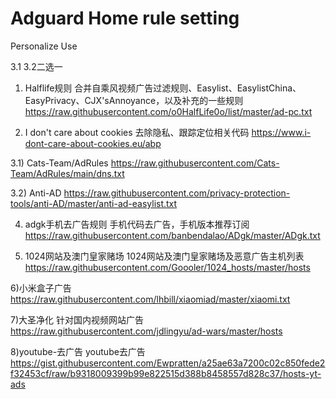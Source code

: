 # Adguard Home rule setting
Personalize Use

3.1 3.2二选一

1) Halflife规则	  合并自乘风视频广告过滤规则、Easylist、EasylistChina、EasyPrivacy、CJX'sAnnoyance，以及补充的一些规则
https://raw.githubusercontent.com/o0HalfLife0o/list/master/ad-pc.txt	

2) I don't care about cookies	去除隐私、跟踪定位相关代码
https://www.i-dont-care-about-cookies.eu/abp

3.1) Cats-Team/AdRules 
https://raw.githubusercontent.com/Cats-Team/AdRules/main/dns.txt

3.2) Anti-AD 
https://raw.githubusercontent.com/privacy-protection-tools/anti-AD/master/anti-ad-easylist.txt


4) adgk手机去广告规则	手机代码去广告，手机版本推荐订阅
https://raw.githubusercontent.com/banbendalao/ADgk/master/ADgk.txt

5) 1024网站及澳门皇家赌场	1024网站及澳门皇家赌场及恶意广告主机列表
https://raw.githubusercontent.com/Goooler/1024_hosts/master/hosts

6)小米盒子广告	
https://raw.githubusercontent.com/lhbill/xiaomiad/master/xiaomi.txt

7)大圣净化 针对国内视频网站广告
https://raw.githubusercontent.com/jdlingyu/ad-wars/master/hosts

8)youtube-去广告	youtube去广告
https://gist.githubusercontent.com/Ewpratten/a25ae63a7200c02c850fede2f32453cf/raw/b9318009399b99e822515d388b8458557d828c37/hosts-yt-ads

